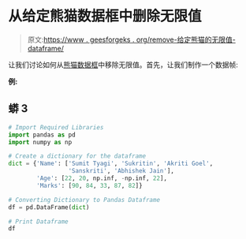 # 从给定熊猫数据框中删除无限值

> 原文:[https://www . geesforgeks . org/remove-给定熊猫的无限值-dataframe/](https://www.geeksforgeeks.org/remove-infinite-values-from-a-given-pandas-dataframe/)

让我们讨论如何从[熊猫数据框](https://www.geeksforgeeks.org/python-pandas-dataframe/)中移除无限值。首先，让我们制作一个数据帧:

**例:**

## 蟒 3

```py
# Import Required Libraries
import pandas as pd
import numpy as np

# Create a dictionary for the dataframe
dict = {'Name': ['Sumit Tyagi', 'Sukritin', 'Akriti Goel',
                 'Sanskriti', 'Abhishek Jain'],
        'Age': [22, 20, np.inf, -np.inf, 22], 
        'Marks': [90, 84, 33, 87, 82]}

# Converting Dictionary to Pandas Dataframe
df = pd.DataFrame(dict)

# Print Dataframe
df
```